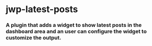 # jwp-latest-posts

### A plugin that adds a widget to show latest posts in the dashboard area and an user can configure the widget to customize the output.
